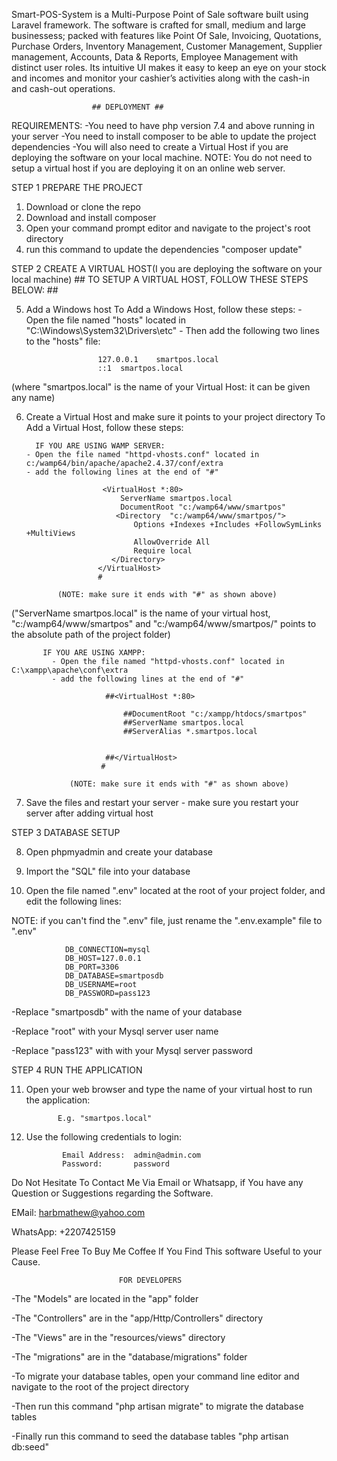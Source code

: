Smart-POS-System is a Multi-Purpose Point of Sale software built using Laravel framework.
The software is crafted for small, medium and large businessess; packed with features like Point Of Sale, Invoicing, Quotations, Purchase Orders, Inventory Management, Customer Management,
Supplier management, Accounts, Data & Reports, Employee Management with distinct user roles.
Its intuitive UI makes it easy to keep an eye on your stock and incomes and monitor your cashier’s activities along with the cash-in and cash-out operations.
 
                      ## DEPLOYMENT ##

REQUIREMENTS:
-You need to have php version 7.4 and above running in your server
-You need to install composer to be able to update the project dependencies
-You will also need to create a Virtual Host if you are deploying the software on your local machine.
NOTE: You do not need to setup a virtual host if you are deploying it on an online web server.


STEP 1    PREPARE THE PROJECT
1. Download or clone the repo
2. Download and install composer
3. Open your command prompt editor and navigate to the project's root directory
4. run this command to update the dependencies "composer update" 

STEP 2    CREATE A VIRTUAL HOST(I you are deploying the software on your local machine)
          ##  TO SETUP A VIRTUAL HOST, FOLLOW THESE STEPS BELOW:  ##

5. Add a Windows host
            To Add a Windows Host, follow these steps:
          - Open the file named "hosts" located in "C:\Windows\System32\Drivers\etc"
          - Then add the following two lines to the "hosts" file:

		               127.0.0.1	smartpos.local
		               ::1	smartpos.local

(where "smartpos.local" is the name of your Virtual Host: it can be given any name)

6. Create a Virtual Host and make sure it points to your project directory
        To Add a Virtual Host, follow these steps:

         IF YOU ARE USING WAMP SERVER:
       - Open the file named "httpd-vhosts.conf" located in c:/wamp64/bin/apache/apache2.4.37/conf/extra
       - add the following lines at the end of "#" 
                        
                        <VirtualHost *:80>
	                        ServerName smartpos.local
	                        DocumentRoot "c:/wamp64/www/smartpos"
	                       <Directory  "c:/wamp64/www/smartpos/">
		                       Options +Indexes +Includes +FollowSymLinks +MultiViews
		                       AllowOverride All
		                       Require local
	                      </Directory>
                       </VirtualHost>
                       #

              (NOTE: make sure it ends with "#" as shown above)

("ServerName smartpos.local" is the name of your virtual host, "c:/wamp64/www/smartpos" and "c:/wamp64/www/smartpos/" points to the absolute path of the project folder)

           IF YOU ARE USING XAMPP:
             - Open the file named "httpd-vhosts.conf" located in C:\xampp\apache\conf\extra
             - add the following lines at the end of "#" 

						 ##<VirtualHost *:80>

						     ##DocumentRoot "c:/xampp/htdocs/smartpos"
						     ##ServerName smartpos.local
						     ##ServerAlias *.smartpos.local
						    

						 ##</VirtualHost>
						#

                 (NOTE: make sure it ends with "#" as shown above)

7. Save the files and restart your server -  make sure you restart your server after adding virtual host


STEP 3    DATABASE SETUP

8. Open phpmyadmin and create your database

9. Import the "SQL" file into your database

10. Open the file named ".env" located at the root of your project folder, and edit the following lines:

NOTE: if you can't find the ".env" file, just rename the ".env.example" file to ".env"

				DB_CONNECTION=mysql
				DB_HOST=127.0.0.1
				DB_PORT=3306
				DB_DATABASE=smartposdb
				DB_USERNAME=root
				DB_PASSWORD=pass123

 -Replace "smartposdb"  with the name of your database
 
 -Replace "root"  with your Mysql server user name
 
 -Replace  "pass123"  with with your Mysql server password
 

STEP 4      RUN THE APPLICATION

11.  Open your web browser and type the name of your virtual host to run the application:

                E.g. "smartpos.local"

12. Use the following credentials to login:

				Email Address:  admin@admin.com
				Password:       password




Do Not Hesitate To Contact Me Via Email or Whatsapp, if You have any Question or Suggestions regarding the Software.

EMail:     harbmathew@yahoo.com

WhatsApp:  +2207425159

Please Feel Free To Buy Me  Coffee If You Find  This software Useful to your Cause.


                            FOR DEVELOPERS
			    
-The "Models" are located in the "app" folder

-The "Controllers" are in the "app/Http/Controllers" directory

-The "Views" are in the "resources/views" directory

-The "migrations" are in the "database/migrations" folder

-To migrate your database tables, open your command line editor and navigate to the root of the project directory

-Then run this command "php artisan migrate" to migrate the database tables

-Finally run this command to seed the database tables "php artisan db:seed"		

